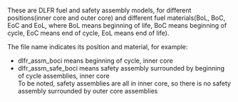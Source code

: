 These are DLFR fuel and safety assembly models, for different positions(inner core and outer core) and different fuel materials(BoL, BoC, EoC and EoL, where BoL means beginning of life, BoC means beginning of cycle, EoC means end of cycle, EoL means end of life).  
  
The file name indicates its position and material, for example:
- dlfr_assm_boci means beginning of cycle, inner core  
- dlfr_assm_safe_boci means safety assembly surrounded by beginning of cycle assemblies, inner core  
To be noted, safety assemblies are all in inner core, so there is no safety assembly surrounded by outer core assemblies

